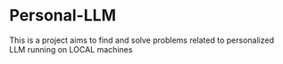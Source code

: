 # Personal-LLM
This is a project aims to find and solve problems related to personalized LLM running on LOCAL machines
